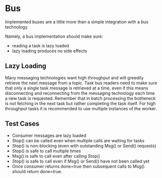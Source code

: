 # Bus

Implemented buses are a little more than a simple integration with a bus technology.

Namely, a bus implementation should make sure:

- reading a task is lazy loaded
- lazy loading produces no side effects

## Lazy Loading

Many messaging technologies want high throughput and will greedily retrieve the next message from a topic. 
Task bus readers need to make sure that only a single task message is retrieved at a time, 
even if this means disconnecting and reconnecting from the messaging technology each time a 
new task is requested. Remember that in batch processing the bottleneck is not fetching
in the next task but rather completing the task itself. For high throughput tasks it is 
recommended to use multiple instances of the worker.

## Test Cases

- Consumer messages are lazy loaded
- Stop() can be called even when multiple calls are waiting for tasks
- Stop() is non-blocking (even with outstanding Msg() or Send() requests)
- Stop() is safe to call multiple times
- Msg() is safe to call even after calling Stop()
- Stop() is safe to call even if Msg() or Send() have not been called yet
- Once consumer returns done=true then subsequent calls to Msg() should return done=true.